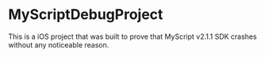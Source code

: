# MyScriptDebugProject
This is a iOS project that was built to prove that MyScript v2.1.1 SDK crashes without any noticeable reason.
